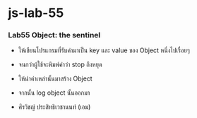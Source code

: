 # js-lab-55
### Lab55 Object: the sentinel
- ให้เขียนโปรแกรมที่รับค่ามาเป็น  key และ value  ของ Object หนึ่งไปเรื่อยๆ
- จนกว่าผู้ใช้จะพิมพ์คำว่า stop ถึงหยุด
- ให้นำค่าเหล่านั้นมาสร้าง Object
- จากนั้น log object นั้นออกมา

- ศิรวิชญ์ ประสิทธิเวชานนท์ (เอม)
